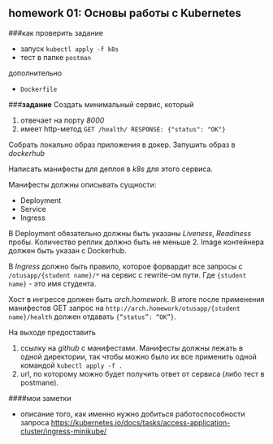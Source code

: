 ## homework 01: Основы работы с Kubernetes
###как проверить задание
- запуск ``kubectl apply -f k8s``
- тест в папке ``postman``

дополнительно
- ``Dockerfile``

###**задание**
Создать минимальный сервис, который
1. отвечает на порту *8000*
1. имеет http-метод
`GET /health/
RESPONSE: {"status": "OK"}`

Cобрать локально образ приложения в докер.
Запушить образ в *dockerhub*

Написать манифесты для деплоя в *k8s* для этого сервиса.

Манифесты должны описывать сущности:
* Deployment
* Service 
* Ingress

В Deployment обязательно должны быть указаны _Liveness_, _Readiness_ пробы.
Количество реплик должно быть не меньше 2. Image контейнера должен быть указан с Dockerhub.

В _Ingress_ должно быть правило, которое форвардит все запросы с `/otusapp/{student name}/*` на сервис с rewrite-ом пути. Где `{student name}` - это имя студента.

Хост в ингрессе должен быть *arch.homework*. В итоге после применения манифестов GET запрос на `http://arch.homework/otusapp/{student name}/health` должен отдавать `{“status”: “OK”}`.

На выходе предоставить
1. ссылку на *github* c манифестами. Манифесты должны лежать в одной директории, так чтобы можно было их все применить одной командой `kubectl apply -f .`
1. url, по которому можно будет получить ответ от сервиса (либо тест в postmanе).

####мои заметки
- описание того, как именно нужно добиться работоспособности запроса https://kubernetes.io/docs/tasks/access-application-cluster/ingress-minikube/